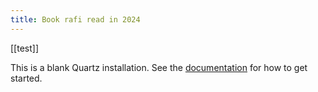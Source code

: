 ```yaml
---
title: Book rafi read in 2024
---
```

[[test]]

This is a blank Quartz installation.
See the [documentation](https://quartz.jzhao.xyz) for how to get started.
